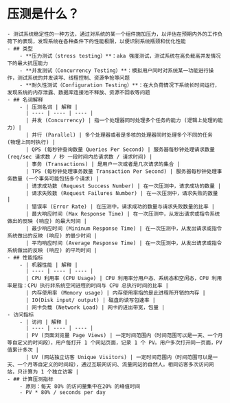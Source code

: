 # 压测是什么？
	- 测试系统稳定性的一种方法，通过对系统的某一个组件施加压力，以评估在预期内外的工作负荷下的表现，发现系统在各种条件下的性能极限，以便识别系统瓶颈和优化性能
	- ## 类型
		- **压力测试（stress testing）**：aka 强度测试，测试系统在高负载高并发情况下的最大抗压能力
		- **并发测试（Concurrency Testing）**：模拟用户同时对系统某一功能进行操作，测试系统的并发读写、线程控制、资源争抢等问题
		- **耐久性测试（Configuration Testing）**：在大负荷情况下系统长时间运行，发现系统的内存泄露、数据库连接池不释放、资源不回收等问题
	- ## 名词解释
		- | 压测名词 | 解释 |
		  | ---- | ---- | ---- |
		  | 并发 (Concurrency) | 指一个处理器同时处理多个任务的能力 (逻辑上处理的能力) |
		  | 并行 (Parallel) | 多个处理器或者是多核的处理器同时处理多个不同的任务 (物理上同时执行) |
		  | QPS (每秒钟查询数量 Queries Per Second) | 服务器每秒钟处理请求数量 (req/sec 请求数 / 秒 一段时间内总请求数 / 请求时间) |
		  | 事务 (Transactions) | 是用户一次或者是几次请求的集合 |
		  | TPS (每秒钟处理事务数量 Transaction Per Second) | 服务器每秒钟处理事务数量 (一个事务可能包括多个请求) |
		  | 请求成功数 (Request Success Number) | 在一次压测中，请求成功的数量 |
		  | 请求失败数 (Request Failures Number) | 在一次压测中，请求失败的数量 |
		  | 错误率 (Error Rate) | 在压测中，请求成功的数量与请求失败数量的比率 |
		  | 最大响应时间 (Max Response Time) | 在一次压测中，从发出请求或指令系统做出的反映 (响应) 的最大时间 |
		  | 最少响应时间 (Mininum Response Time) | 在一次压测中，从发出请求或指令系统做出的反映 (响应) 的最少时间 |
		  | 平均响应时间 (Average Response Time) | 在一次压测中，从发出请求或指令系统做出的反映 (响应) 的平均时间 |
	- ## 性能指标
		- | 机器性能 | 解释 |
		  | ---- | ---- | ---- |
		  | CPU 利用率 (CPU Usage) | CPU 利用率分用户态、系统态和空闲态，CPU 利用率是指：CPU 执行非系统空闲进程的时间与 CPU 总执行时间的比率 |
		  | 内存使用率 (Memory usage) | 内存使用率指的是此进程所开销的内存 |
		  | IO(Disk input/ output) | 磁盘的读写包速率 |
		  | 网卡负载 (Network Load) | 网卡的进出带宽，包量 |
	- 访问指标
		- | 访问 | 解释 |
		  | ---- | ---- | ---- |
		  | PV (页面浏览量 Page Views) | 一定时间范围内（时间范围可以是一天、一个月等自定义的时间段），用户每打开 1 个网站页面，记录 1 个 PV。用户多次打开同一页面，PV 值累计多次 |
		  | UV (网站独立访客 Unique Visitors) | 一定时间范围内（时间范围可以是一天、一个月等自定义的时间段），通过互联网访问、流量网站的自然人。相同访客多次访问网站，只计算为 1 个独立访客 |
	- ## 计算压测指标
		- 原则：每天 80% 的访问量集中在20% 的峰值时间
		- PV * 80% / seconds per day